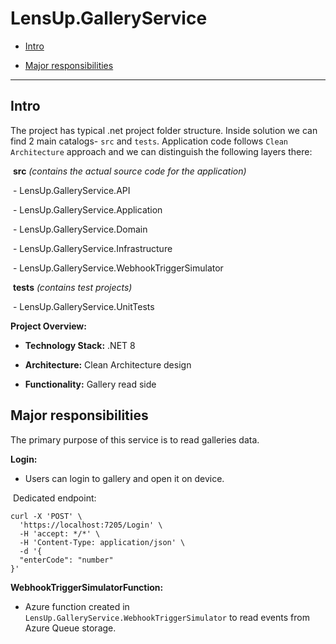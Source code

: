 # LensUp.GalleryService

- [Intro](#intro)

- [Major responsibilities](#major-responsibilities)

---

## Intro

The project has typical .net project folder structure. Inside solution we can find 2 main catalogs- `src` and `tests`. Application code follows `Clean Architecture` approach and we can distinguish the following layers there:

​	**src** *(contains the actual source code for the application)*

​		- LensUp.GalleryService.API

​		- LensUp.GalleryService.Application

​	    - LensUp.GalleryService.Domain

​	    - LensUp.GalleryService.Infrastructure

​		- LensUp.GalleryService.WebhookTriggerSimulator

​	**tests** *(contains test projects)*

​		- LensUp.GalleryService.UnitTests



**Project Overview:**

- **Technology Stack:** .NET 8

- **Architecture:** Clean Architecture design

- **Functionality:** Gallery read side

  

## Major responsibilities

The primary purpose of this service is to read galleries data.

**Login:**

- Users can login to gallery and open it on device.

​	Dedicated endpoint:	

```http
curl -X 'POST' \
  'https://localhost:7205/Login' \
  -H 'accept: */*' \
  -H 'Content-Type: application/json' \
  -d '{
  "enterCode": "number"
}'
```



**WebhookTriggerSimulatorFunction:**

- Azure function created in `LensUp.GalleryService.WebhookTriggerSimulator` to read events from Azure Queue storage.

